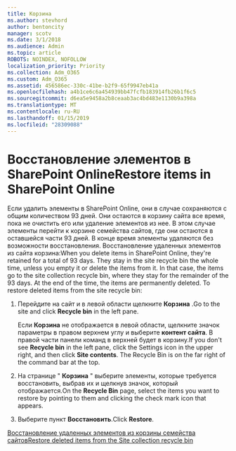 ```yaml
---
title: Корзина
ms.author: stevhord
author: bentoncity
manager: scotv
ms.date: 3/1/2018
ms.audience: Admin
ms.topic: article
ROBOTS: NOINDEX, NOFOLLOW
localization_priority: Priority
ms.collection: Adm_O365
ms.custom: Adm_O365
ms.assetid: 456586ec-330c-41be-b2f9-65f9947eb41a
ms.openlocfilehash: a4b1ce6c6a454939bb47fcfb183914fb26b1f6c5
ms.sourcegitcommit: d6ea5e9458a2b8ceaab3ac4bd483e1130b9a398a
ms.translationtype: MT
ms.contentlocale: ru-RU
ms.lasthandoff: 01/15/2019
ms.locfileid: "28309088"
---
```

# <a name="restore-items-in-sharepoint-online"></a><span data-ttu-id="92c9f-102">Восстановление элементов в SharePoint Online</span><span class="sxs-lookup"><span data-stu-id="92c9f-102">Restore items in SharePoint Online</span></span>

<span data-ttu-id="92c9f-p101">Если удалить элементы в SharePoint Online, они в случае сохраняются с общим количеством 93 дней. Они остаются в корзину сайта все время, пока не очистить его или удаление элементов из нее. В этом случае элементы перейти к корзине семейства сайтов, где они остаются в оставшейся части 93 дней. В конце время элементы удаляются без возможности восстановления. Восстановление удаленных элементов из сайта корзина:</span><span class="sxs-lookup"><span data-stu-id="92c9f-p101">When you delete items in SharePoint Online, they're retained for a total of 93 days. They stay in the site recycle bin the whole time, unless you empty it or delete the items from it. In that case, the items go to the site collection recycle bin, where they stay for the remainder of the 93 days. At the end of the time, the items are permanently deleted. To restore deleted items from the site recycle bin:</span></span>
  
1. <span data-ttu-id="92c9f-108">Перейдите на сайт и в левой области щелкните **Корзина** .</span><span class="sxs-lookup"><span data-stu-id="92c9f-108">Go to the site and click **Recycle bin** in the left pane.</span></span> 
    
    <span data-ttu-id="92c9f-p102">Если **Корзина** не отображается в левой области, щелкните значок параметры в правом верхнем углу и выберите **контент сайта**. В правой части панели команд в верхней будет в корзину.</span><span class="sxs-lookup"><span data-stu-id="92c9f-p102">If you don't see **Recycle bin** in the left pane, click the Settings icon in the upper right, and then click **Site contents**. The Recycle Bin is on the far right of the command bar at the top.</span></span>
    
2. <span data-ttu-id="92c9f-111">На странице " **Корзина** " выберите элементы, которые требуется восстановить, выбрав их и щелкнув значок, который отображается.</span><span class="sxs-lookup"><span data-stu-id="92c9f-111">On the **Recycle Bin** page, select the items you want to restore by pointing to them and clicking the check mark icon that appears.</span></span> 
    
3. <span data-ttu-id="92c9f-112">Выберите пункт **Восстановить**.</span><span class="sxs-lookup"><span data-stu-id="92c9f-112">Click **Restore**.</span></span>
    
[<span data-ttu-id="92c9f-113">Восстановление удаленных элементов из корзины семейства сайтов</span><span class="sxs-lookup"><span data-stu-id="92c9f-113">Restore deleted items from the Site collection recycle bin</span></span>](https://go.microsoft.com/fwlink/?linkid=866439)
  

